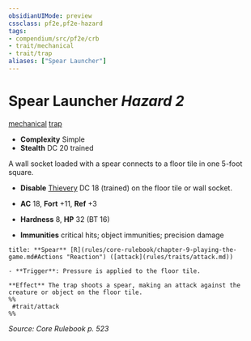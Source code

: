 ```yaml
---
obsidianUIMode: preview
cssclass: pf2e,pf2e-hazard
tags:
- compendium/src/pf2e/crb
- trait/mechanical
- trait/trap
aliases: ["Spear Launcher"]
---
```

# Spear Launcher *Hazard 2*  
[mechanical](mechanical.md "Mechanical Hazard Trait")  [trap](trap.md "Trap Hazard Trait")  

- **Complexity** Simple
- **Stealth** DC 20 trained  

A wall socket loaded with a spear connects to a floor tile in one 5-foot square.

- **Disable** [Thievery](skills.md#Thievery) DC 18 (trained) on the floor tile or wall socket.  

- **AC** 18, **Fort** +11, **Ref** +3
- **Hardness** 8, **HP** 32 (BT 16)
- **Immunities** critical hits; object immunities; precision damage

```ad-embed-ability
title: **Spear** [R](rules/core-rulebook/chapter-9-playing-the-game.md#Actions "Reaction") ([attack](rules/traits/attack.md))

- **Trigger**: Pressure is applied to the floor tile.

**Effect** The trap shoots a spear, making an attack against the creature or object on the floor tile.  
%%
 #trait/attack 
%%
```

*Source: Core Rulebook p. 523*